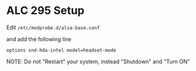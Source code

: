 # ALC 295 Setup

Edit `/etc/modprobe.d/alsa-base.conf`

and add the following line

```
options snd-hda-intel model=headset-mode
```

NOTE: Do not "Restart" your system, instead "Shutdown" and "Turn ON"
